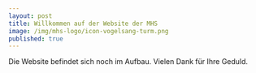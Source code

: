 ```yaml
---
layout: post
title: Willkommen auf der Website der MHS
image: /img/mhs-logo/icon-vogelsang-turm.png
published: true
---
```


Die Website befindet sich noch im Aufbau. Vielen Dank für Ihre Geduld. 
